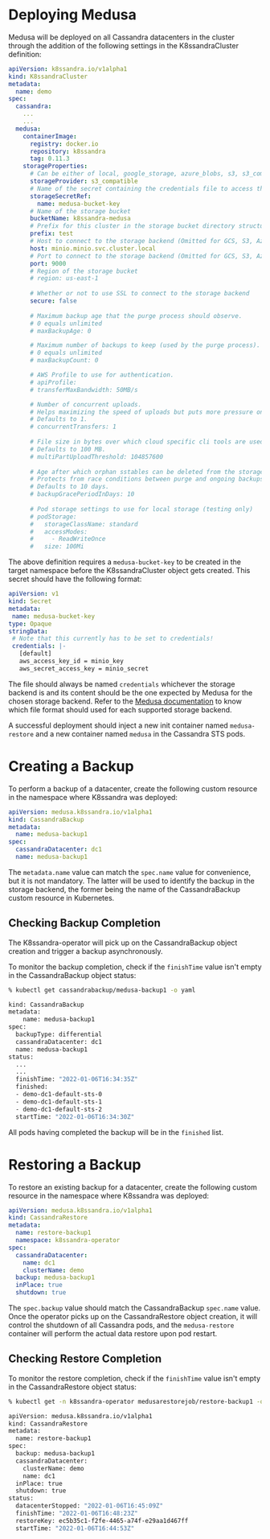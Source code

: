 # Deploying Medusa

Medusa will be deployed on all Cassandra datacenters in the cluster through the addition of the following settings in the K8ssandraCluster definition:

```yaml
apiVersion: k8ssandra.io/v1alpha1
kind: K8ssandraCluster
metadata:
  name: demo
spec:
  cassandra:
    ...
    ...
  medusa:
    containerImage:
      registry: docker.io
      repository: k8ssandra
      tag: 0.11.3
    storageProperties:
      # Can be either of local, google_storage, azure_blobs, s3, s3_compatible, s3_rgw or ibm_storage 
      storageProvider: s3_compatible
      # Name of the secret containing the credentials file to access the backup storage backend
      storageSecretRef:
        name: medusa-bucket-key
      # Name of the storage bucket
      bucketName: k8ssandra-medusa
      # Prefix for this cluster in the storage bucket directory structure, used for multitenancy
      prefix: test
      # Host to connect to the storage backend (Omitted for GCS, S3, Azure and local).
      host: minio.minio.svc.cluster.local
      # Port to connect to the storage backend (Omitted for GCS, S3, Azure and local).
      port: 9000
      # Region of the storage bucket
      # region: us-east-1
      
      # Whether or not to use SSL to connect to the storage backend
      secure: false 
      
      # Maximum backup age that the purge process should observe.
      # 0 equals unlimited
      # maxBackupAge: 0

      # Maximum number of backups to keep (used by the purge process).
      # 0 equals unlimited
      # maxBackupCount: 0

      # AWS Profile to use for authentication.
      # apiProfile: 
      # transferMaxBandwidth: 50MB/s

      # Number of concurrent uploads.
      # Helps maximizing the speed of uploads but puts more pressure on the network.
      # Defaults to 1.
      # concurrentTransfers: 1
      
      # File size in bytes over which cloud specific cli tools are used for transfer.
      # Defaults to 100 MB.
      # multiPartUploadThreshold: 104857600
      
      # Age after which orphan sstables can be deleted from the storage backend.
      # Protects from race conditions between purge and ongoing backups.
      # Defaults to 10 days.
      # backupGracePeriodInDays: 10
      
      # Pod storage settings to use for local storage (testing only)
      # podStorage:
      #   storageClassName: standard
      #   accessModes:
      #     - ReadWriteOnce
      #   size: 100Mi
```

The above definition requires a `medusa-bucket-key` to be created in the target namespace before the K8ssandraCluster object gets created. This secret should have the following format: 

```yaml
apiVersion: v1
kind: Secret
metadata:
 name: medusa-bucket-key
type: Opaque
stringData:
 # Note that this currently has to be set to credentials!
 credentials: |-
   [default]
   aws_access_key_id = minio_key
   aws_secret_access_key = minio_secret
```

The file should always be named `credentials` whichever the storage backend is and its content should be the one expected by Medusa for the chosen storage backend.
Refer to the [Medusa documentation](https://github.com/thelastpickle/cassandra-medusa/blob/master/docs/Installation.md) to know which file format should used for each supported storage backend.

A successful deployment should inject a new init container named `medusa-restore` and a new container named `medusa` in the Cassandra STS pods.  

# Creating a Backup

To perform a backup of a datacenter, create the following custom resource in the namespace where K8ssandra was deployed:

```yaml
apiVersion: medusa.k8ssandra.io/v1alpha1
kind: CassandraBackup
metadata:
  name: medusa-backup1
spec:
  cassandraDatacenter: dc1
  name: medusa-backup1
```

The `metadata.name` value can match the `spec.name` value for convenience, but it is not mandatory. The latter will be used to identify the backup in the storage backend, the former being the name of the CassandraBackup custom resource in Kubernetes.

## Checking Backup Completion

The K8ssandra-operator will pick up on the CassandraBackup object creation and trigger a backup asynchronously.

To monitor the backup completion, check if the `finishTime` value isn't empty in the CassandraBackup object status:

```sh
% kubectl get cassandrabackup/medusa-backup1 -o yaml

kind: CassandraBackup
metadata:
    name: medusa-backup1
spec:
  backupType: differential
  cassandraDatacenter: dc1
  name: medusa-backup1
status:
  ...
  ...
  finishTime: "2022-01-06T16:34:35Z"
  finished:
  - demo-dc1-default-sts-0
  - demo-dc1-default-sts-1
  - demo-dc1-default-sts-2
  startTime: "2022-01-06T16:34:30Z"

```

All pods having completed the backup will be in the `finished` list.

# Restoring a Backup

To restore an existing backup for a datacenter, create the following custom resource in the namespace where K8ssandra was deployed:

```yaml
apiVersion: medusa.k8ssandra.io/v1alpha1
kind: CassandraRestore
metadata:
  name: restore-backup1
  namespace: k8ssandra-operator
spec:
  cassandraDatacenter: 
    name: dc1
    clusterName: demo
  backup: medusa-backup1
  inPlace: true
  shutdown: true
```

The `spec.backup` value should match the CassandraBackup `spec.name` value.  
Once the operator picks up on the CassandraRestore object creation, it will control the shutdown of all Cassandra pods, and the `medusa-restore` container will perform the actual data restore upon pod restart.

## Checking Restore Completion

To monitor the restore completion, check if the `finishTime` value isn't empty in the CassandraRestore object status:

```sh
% kubectl get -n k8ssandra-operator medusarestorejob/restore-backup1 -o yaml

apiVersion: medusa.k8ssandra.io/v1alpha1
kind: CassandraRestore
metadata:
  name: restore-backup1
spec:
  backup: medusa-backup1
  cassandraDatacenter:
    clusterName: demo
    name: dc1
  inPlace: true
  shutdown: true
status:
  datacenterStopped: "2022-01-06T16:45:09Z"
  finishTime: "2022-01-06T16:48:23Z"
  restoreKey: ec5b35c1-f2fe-4465-a74f-e29aa1d467ff
  startTime: "2022-01-06T16:44:53Z"
```
